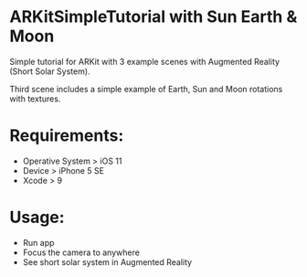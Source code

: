 # ARKitSimpleTutorial with Sun Earth & Moon
Simple tutorial for ARKit with 3 example scenes with Augmented Reality (Short Solar System).

Third scene includes a simple example of Earth, Sun and Moon rotations with textures.

# Requirements:
  - Operative System > iOS 11
  - Device > iPhone 5 SE
  - Xcode > 9
  
# Usage:
  - Run app
  - Focus the camera to anywhere
  - See short solar system in Augmented Reality
